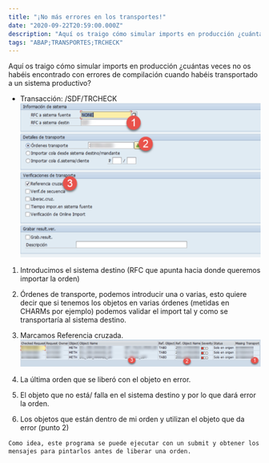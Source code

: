 ```yaml
---
title: "¡No más errores en los transportes!"
date: "2020-09-22T20:59:00.000Z"
description: "Aquí os traigo cómo simular imports en producción ¿cuántas veces no os habéis encontrado con errores de compilación cuando habéis transportado a un sistema productivo?"
tags: "ABAP;TRANSPORTES;TRCHECK"
---
```

Aquí os traigo cómo simular imports en producción ¿cuántas veces no os habéis encontrado con errores de compilación cuando habéis transportado a un sistema productivo?

* Transacción: /SDF/TRCHECK
![trcheck](./20200922_1.png)

1. Introducimos el sistema destino (RFC que apunta hacia donde queremos importar la orden)
2. Órdenes de transporte, podemos introducir una o varias, esto quiere decir que si tenemos los objetos en varias órdenes (metidas en CHARMs por ejemplo) podemos validar el import tal y como se transportaría al sistema destino.
3. Marcamos Referencia cruzada.
![trcheck](./20200922_2.png)

1. La última orden que se liberó con el objeto en error.
2. El objeto que no está/ falla en el sistema destino y por lo que dará error la orden.
4. Los objetos que están dentro de mi orden y utilizan el objeto que da error (punto 2)

```
Como idea, este programa se puede ejecutar con un submit y obtener los mensajes para pintarlos antes de liberar una orden.
```
